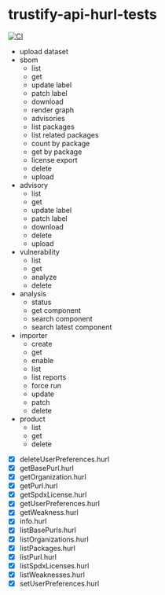 # trustify-api-hurl-tests

[![CI](https://github.com/helio-frota/trustify-api-hurl-tests/actions/workflows/ci.yaml/badge.svg)](https://github.com/helio-frota/trustify-api-hurl-tests/actions/workflows/ci.yaml)

* upload dataset
* sbom
  * list
  * get
  * update label
  * patch label
  * download
  * render graph
  * advisories
  * list packages
  * list related packages
  * count by package
  * get by package
  * license export
  * delete
  * upload
* advisory
  * list
  * get
  * update label
  * patch label
  * download
  * delete
  * upload
* vulnerability
  * list
  * get
  * analyze
  * delete
* analysis
  * status
  * get component
  * search component
  * search latest component
* importer
  * create
  * get
  * enable
  * list
  * list reports
  * force run
  * update
  * patch
  * delete
* product
  * list
  * get
  * delete

- [x] deleteUserPreferences.hurl
- [x] getBasePurl.hurl
- [x] getOrganization.hurl
- [x] getPurl.hurl
- [x] getSpdxLicense.hurl
- [x] getUserPreferences.hurl
- [x] getWeakness.hurl
- [x] info.hurl
- [x] listBasePurls.hurl
- [x] listOrganizations.hurl
- [x] listPackages.hurl
- [x] listPurl.hurl
- [x] listSpdxLicenses.hurl
- [x] listWeaknesses.hurl
- [x] setUserPreferences.hurl
